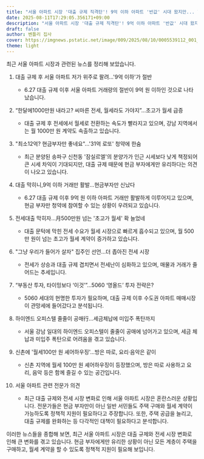```yaml
---
title: "서울 아파트 시장 '대출 규제 직격탄'! 9억 이하 아파트 '반값' 시대 왔지만... 현금 부자만 '로또' 청약에 관심?"
date: 2025-08-11T17:29:05.356171+09:00
description: "서울 아파트 시장 '대출 규제 직격탄'! 9억 이하 아파트 '반값' 시대 왔지만... 현금 부자만 '로또' 청약에 관심?"
draft: false
author: 벤틀리 집사
cover: https://imgnews.pstatic.net/image/009/2025/08/10/0005539112_001_20250810185416039.jpg
theme: light
---
```


최근 서울 아파트 시장과 관련된 뉴스를 정리해 보았습니다.

1. 대출 규제 후 서울 아파트 저가 위주로 팔려…'9억 이하'가 절반 
   - 6.27 대출 규제 이후 서울 아파트 거래량의 절반이 9억 원 이하인 것으로 나타났습니다.

2. “한달에1000만원 내라고? 씨마른 전세, 월세라도 가야지”…초고가 월세 급증
   - 대출 규제 후 전세에서 월세로 전환하는 속도가 빨라지고 있으며, 강남 지역에서는 월 1000만 원 계약도 속출하고 있습니다.

3. "최소12억? 현금부자만 좋네요"…'31억 로또' 청약에 한숨
   - 최근 분양된 송파구 신천동 '잠실르엘'의 분양가가 인근 시세보다 낮게 책정되어 큰 시세 차익이 기대되지만, 대출 규제 때문에 현금 부자에게만 유리하다는 의견이 나오고 있습니다.

4. 대출 막히니,9억 이하 거래만 활발…현금부자만 신났다
   - 6.27 대출 규제 이후 9억 원 이하 아파트 거래만 활발하게 이루어지고 있으며, 현금 부자만 청약에 참여할 수 있는 상황이 우려되고 있습니다.

5. 전세대출 막히자…月500만원 넘는 '초고가 월세' 확 늘었네
   - 대출 문턱에 막힌 전세 수요가 월세 시장으로 빠르게 흡수되고 있으며, 월 500만 원이 넘는 초고가 월세 계약이 증가하고 있습니다.

6. "그냥 우리가 들어가 살자" 집주인 선언…더 좁아진 전세 시장
   - 전세가 상승과 대출 규제 겹치면서 전세난이 심화하고 있으며, 매물과 거래가 줄어드는 추세입니다.

7. “부동산 투자, 타이밍보다 ‘이것’”…5060 ‘영올드’ 투자 전략은?
   - 5060 세대의 현명한 투자가 필요하며, 대출 규제 이후 수도권 아파트 매매시장이 관망세에 들어갔다고 분석됩니다.

8. 하이엔드 오피스텔 줄줄이 공매行…세금체납에 미입주 폭탄까지
   - 서울 강남 일대의 하이엔드 오피스텔이 줄줄이 공매에 넘어가고 있으며, 세금 체납과 미입주 폭탄으로 어려움을 겪고 있습니다.

9. 신촌에 '월세100만 원 셰어하우징'…방은 따로, 요리·음악은 같이
   - 신촌 지역에 월세 100만 원 셰어하우징이 등장했으며, 방은 따로 사용하고 요리, 음악 등은 함께 즐길 수 있는 공간입니다.

10. 서울 아파트 관련 전문가 의견
    - 최근 대출 규제와 전세 시장 변화로 인해 서울 아파트 시장은 혼란스러운 상황입니다. 전문가들은 현금 부자만이 아닌 일반 서민들도 주택 구매와 월세 계약이 가능하도록 정책적 지원이 필요하다고 주장합니다. 또한, 주택 공급을 늘리고, 대출 규제를 완화하는 등 다각적인 대책이 필요하다고 분석합니다.

이러한 뉴스들을 종합해 보면, 최근 서울 아파트 시장은 대출 규제와 전세 시장 변화로 인해 큰 변화를 겪고 있습니다. 현금 부자에게만 유리한 상황이 아닌 모든 계층이 주택을 구매하고, 월세 계약을 할 수 있도록 정책적 지원이 필요해 보입니다.